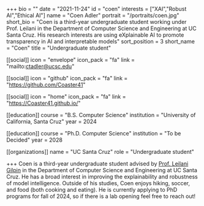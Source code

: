 +++
bio = ""
date = "2021-11-24"
id = "coen"
interests = ["XAI","Robust AI","Ethical AI"]
name = "Coen Adler"
portrait = "/portraits/coen.jpg"
short_bio = "Coen is a third-year undergraduate student working under Prof. Leilani in the Department of Computer Science and Engineering at UC Santa Cruz. His research interests are using eXplainable AI to promote transparency in AI and interpretable models"
sort_position = 3
short_name = "Coen"
title = "Undergraduate student"

[[social]]
    icon = "envelope"
    icon_pack = "fa"
    link = "mailto:ctadler@ucsc.edu"

[[social]]
    icon = "github"
    icon_pack = "fa"
    link = "https://github.com/Coaster41"

[[social]]
    icon = "home"
    icon_pack = "fa"
    link = "https://Coaster41.github.io/"


[[education]]
    course = "B.S. Computer Science"
    institution = "University of California, Santa Cruz"
    year = 2024

[[education]]
    course = "Ph.D. Computer Science"
    institution = "To be Decided"
    year = 2028
        
[[organizations]]
    name = "UC Santa Cruz"
    role = "Undergraduate student"

+++
Coen is a third-year undergraduate student advised by [Prof. Leilani Gilpin](../leilani/) in the Department of Computer Science and Engineering at UC Santa Cruz. He has a broad interest in improving the explainability and robustness of model intelligence. Outside of his studies, Coen enjoys hiking, soccer, and food (both cooking and eating). He is currently applying to PhD programs for fall of 2024, so if there is a lab opening feel free to reach out!

